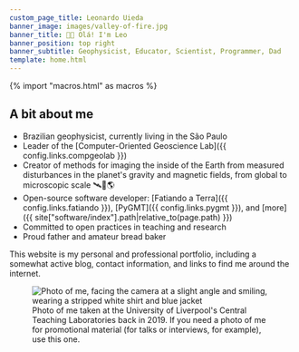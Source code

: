 ```yaml
---
custom_page_title: Leonardo Uieda
banner_image: images/valley-of-fire.jpg
banner_title: 👋🏽 Olá! I'm Leo
banner_position: top right
banner_subtitle: Geophysicist, Educator, Scientist, Programmer, Dad
template: home.html
---
```


{% import "macros.html" as macros %}

## A bit about me

* Brazilian geophysicist, currently living in the São Paulo
* Leader of the [Computer-Oriented Geoscience Lab]({{ config.links.compgeolab }})
* Creator of methods for imaging the inside of the Earth from measured
  disturbances in the planet's gravity and magnetic fields, from global to
  microscopic scale 🛰️🔬🌎
* Open-source software developer:
  [Fatiando a Terra]({{ config.links.fatiando }}),
  [PyGMT]({{ config.links.pygmt }}),
  and [more]({{ site["software/index"].path|relative_to(page.path) }})
* Committed to open practices in teaching and research
* Proud father and amateur bread baker

This website is my personal and professional portfolio, including a somewhat
active blog, contact information, and links to find me around the internet.

<figure>
<img src="../images/profile-picture.jpg" alt="Photo of me, facing the camera at a slight angle and smiling, wearing a stripped white shirt and blue jacket">
<figcaption>
Photo of me taken at the University of Liverpool's Central Teaching
Laboratories back in 2019. If you need a photo of me for promotional material
(for talks or interviews, for example), use this one.
</figcaption>
</figure>
